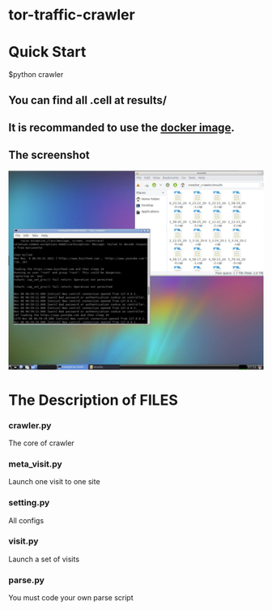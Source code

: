 # tor-traffic-crawler

# Quick Start

$python crawler

## You can find all .cell at results/

## It is recommanded to use the [docker image](https://registry.hub.docker.com/r/sunxueliang96/tor-traffic-crawler). 


## The screenshot
![screenshot](https://github.com/sunxueliang96/tor-traffic-crawler/blob/main/snap_shot/snap_shot.png)

# The Description of FILES
### crawler.py
The core of crawler

### meta_visit.py
Launch one visit to one site

### setting.py
All configs

### visit.py
Launch a set of visits

### parse.py
You must code your own parse script
